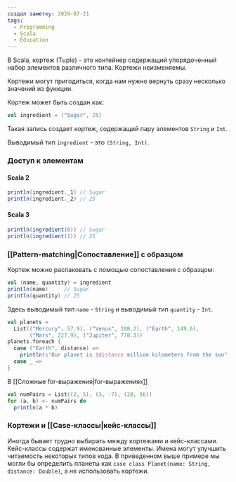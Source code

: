 ```yaml
---
создал заметку: 2024-07-21
tags:
  - Programming
  - Scala
  - Education
---
```

В Scala, кортеж (Тuple) - это контейнер содержащий упорядоченный набор элементов различного типа. Кортежи неизменяемы.

Кортежи могут пригодиться, когда нам нужно вернуть сразу несколько значений из функции.

Кортеж может быть создан как:
```scala
val ingredient = ("Sugar", 25)
```
Такая запись создает кортеж, содержащий пару элементов `String` и `Int`.

Выводимый тип `ingredient` - это `(String, Int)`.
### Доступ к элементам
#### Scala 2
```scala
println(ingredient._1) // Sugar
println(ingredient._2) // 25
```
#### Scala 3
```scala
println(ingredient(0)) // Sugar
println(ingredient(1)) // 25
```
### [[Pattern-matching|Сопоставление]] с образцом
Кортеж можно распаковать с помощью сопоставления с образцом:
```scala
val (name, quantity) = ingredient
println(name)     // Sugar
println(quantity) // 25
```
Здесь выводимый тип `name` - `String` и выводимый тип `quantity` - `Int`.

```scala
val planets =
  List(("Mercury", 57.9), ("Venus", 108.2), ("Earth", 149.6),
       ("Mars", 227.9), ("Jupiter", 778.3))
planets.foreach {
  case ("Earth", distance) =>
    println(s"Our planet is $distance million kilometers from the sun")
  case _ =>
}
```

В [[Сложные for-выражения|for-выражениях]]
```scala
val numPairs = List((2, 5), (3, -7), (20, 56))
for (a, b) <- numPairs do
  println(a * b)
```
### Кортежи и [[Case-классы|кейс-классы]]
Иногда бывает трудно выбирать между кортежами и кейс-классами. Кейс-классы содержат именованные элементы. Имена могут улучшить читаемость некоторых типов кода. В приведенном выше примере мы могли бы определить планеты как `case class Planet(name: String, distance: Double)`, а не использовать кортежи.